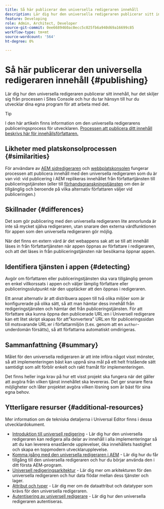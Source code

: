 ```yaml
---
title: Så här publicerar den universella redigeraren innehåll
description: Lär dig hur den universella redigeraren publicerar sitt innehåll, hur det skiljer sig från processen i Sites Console och hur du tar hänsyn till hur du utvecklar dina egna program för att arbeta med det.
feature: Developing
role: Admin, Architect, Developer
source-git-commit: 0ee6689460ac0ecc5c025fb6a940d69a16699c85
workflow-type: tm+mt
source-wordcount: '564'
ht-degree: 0%

---
```



# Så här publicerar den universella redigeraren innehåll {#publishing}

Lär dig hur den universella redigeraren publicerar sitt innehåll, hur det skiljer sig från processen i Sites Console och hur du tar hänsyn till hur du utvecklar dina egna program för att arbeta med det.

>[!TIP]
>
>I den här artikeln finns information om den universella redigerarens publiceringsprocess för utvecklaren. [Processen att publicera ditt innehåll beskrivs här för innehållsförfattaren.](/help/sites-cloud/authoring/universal-editor/publishing.md)

## Likheter med platskonsolprocessen {#similarities}

För användare av [AEM sidredigeraren](/help/sites-cloud/authoring/page-editor/introduction.md) och [&#x200B; webbplatskonsolen](/help/sites-cloud/authoring/sites-console/introduction.md) fungerar processen att publicera innehåll med den universella redigeraren som du är van vid: vid publicering i AEM replikeras innehållet från författartjänsten till publiceringstjänsten (eller till [förhandsgranskningstjänsten](/help/sites-cloud/authoring/sites-console/previewing-content.md) om den är tillgänglig och beroende på vilka alternativ författaren väljer vid publiceringen.)

## Skillnader {#differences}

Det som gör publicering med den universella redigeraren lite annorlunda är inte så mycket själva redigeraren, utan snarare den externa värdfunktionen för appen som den universella redigeraren gör möjlig.

När det finns en extern värd är det webappens sak att se till att innehåll läses in från författartjänsten när appen öppnas av författare i redigeraren, och att det läses in från publiceringstjänsten när besökarna öppnar appen.

## Identifiera tjänsten i appen {#detecting}

Avgör om författaren eller publiceringstjänsten ska vara tillgänglig genom en enkel villkorssats i appen och väljer lämplig författare eller publiceringsslutpunkt när den upptäcker att den öppnas i redigeraren.

Ett annat alternativ är att distribuera appen till två olika miljöer som är konfigurerade på olika sätt, så att man hämtar dess innehåll från redigeringstjänsten och hämtar det från publiceringstjänsten. För att författare ska kunna öppna den publicerade URL:en i Universell redigerare kan ett litet skript skapas för att&quot;konvertera&quot; URL:en för publiceringssidan till motsvarande URL:er i författarmiljön (t.ex. genom att en `author`-underdomän försätts), så att författarna automatiskt omdirigeras.

## Sammanfattning {#summary}

Målet för den universella redigeraren är att inte införa något visst mönster, så att implementeringen bäst kan uppnå sina mål på ett helt fristående sätt samtidigt som allt förblir enkelt och rakt framåt för implementeringen.

Det finns heller inga krav på hur ett visst projekt ska fungera när det gäller att avgöra från vilken tjänst innehållet ska levereras. Det ger snarare flera möjligheter och låter projektet avgöra vilken lösning som är bäst för sina egna behov.

## Ytterligare resurser {#additional-resources}

Mer information om de tekniska detaljerna i Universal Editor finns i dessa utvecklardokument.

* [Introduktion till universell redigering](/help/implementing/universal-editor/introduction.md) - Lär dig hur den universella redigeraren kan redigera alla delar av innehåll i alla implementeringar så att du kan leverera enastående upplevelser, öka innehållets hastighet och skapa en toppmodern utvecklarupplevelse.
* [Komma igång med den universella redigeraren i AEM](/help/implementing/universal-editor/getting-started.md) - Lär dig hur du får tillgång till den universella redigeraren och hur du börjar använda den i ditt första AEM-program.
* [Universell redigeringsarkitektur](/help/implementing/universal-editor/architecture.md) - Lär dig mer om arkitekturen för den universella redigeraren och hur data flödar mellan dess tjänster och lager.
* [Attribut och typer](/help/implementing/universal-editor/attributes-types.md) - Lär dig mer om de dataattribut och datatyper som krävs för den universella redigeraren.
* [Autentisering av universell redigerare](/help/implementing/universal-editor/authentication.md) - Lär dig hur den universella redigeraren autentiseras.
